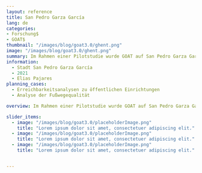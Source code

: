 ```yaml
---
layout: reference
title: San Pedro Garza García
lang: de
categories:
- Forschung$
- GOAT$
thumbnail: "/images/blog/goat3.0/ghent.png"
image: "/images/blog/goat3.0/ghent.png"
summary: Im Rahmen einer Pilotstudie wurde GOAT auf San Pedro Garza García in Mexiko übertragen und trug zum städtischen Fußverkehrs-Masterplan bei.
information:
  - Stadt San Pedro Garza García
  - 2021
  - Elias Pajares
planning_cases:
  - Erreichbarkeitsanalysen zu öffentlichen Einrichtungen
  - Analyse der Fußwegequalität

overview: Im Rahmen einer Pilotstudie wurde GOAT auf San Pedro Garza García in Mexiko übertragen. Hierbei wurden innovative Datenfusionsstrategien entwickelt, die einen Einsatz von GOAT selbst in Regionen mit geringer OSM-Datenverfügbarkeit ermöglichen. GOAT wurde u.a. für Erreichbarkeitsanalysen zu Kindergärten, Schulen und weiteren öffentlichen Einrichtungen eingesetzt und trug zum städtischen Fußverkehrs-Masterplan bei.

slider_items:
  - image: "/images/blog/goat3.0/placeholderImage.png"
    title: "Lorem ipsum dolor sit amet, consectetuer adipiscing elit."
  - image: "/images/blog/goat3.0/placeholderImage.png"
    title: "Lorem ipsum dolor sit amet, consectetuer adipiscing elit."
  - image: "/images/blog/goat3.0/placeholderImage.png"
    title: "Lorem ipsum dolor sit amet, consectetuer adipiscing elit."


---
```



